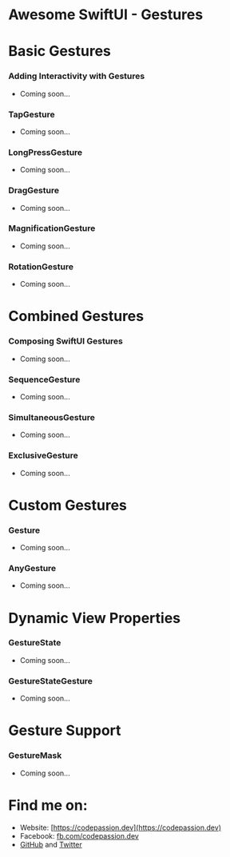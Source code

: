 # Awesome SwiftUI - Gestures

# Basic Gestures

### Adding Interactivity with Gestures

- Coming soon...

### TapGesture

- Coming soon...

### LongPressGesture

- Coming soon...

### DragGesture

- Coming soon...

### MagnificationGesture

- Coming soon...

### RotationGesture

- Coming soon...

# Combined Gestures

### Composing SwiftUI Gestures

- Coming soon...

### SequenceGesture

- Coming soon...

###  SimultaneousGesture

- Coming soon...

### ExclusiveGesture

- Coming soon...

# Custom Gestures

### Gesture

- Coming soon...

### AnyGesture

- Coming soon...

# Dynamic View Properties

### GestureState

- Coming soon...

### GestureStateGesture

- Coming soon...

# Gesture Support

### GestureMask

- Coming soon...

# Find me on:

- Website: [https://codepassion.dev](https://codepassion.dev)
- Facebook: [fb.com/codepassion.dev](https://www.facebook.com/codepassion.dev)
- [GitHub](https://github.com/duonghominhhuy) and [Twitter](https://twitter.com/duonghominhhuy)


